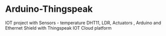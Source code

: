 # Arduino-Thingspeak
IOT project with  Sensors - temperature DHT11, LDR, Actuators , Arduino and Ethernet Shield with Thingspeak IOT Cloud platform
